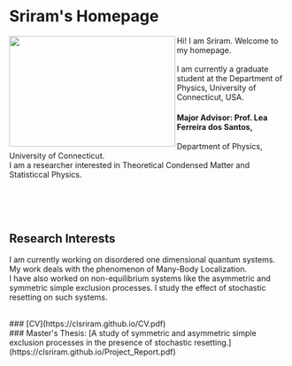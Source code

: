 # Sriram's Homepage
<img align = "left" src="Photo.JPG" width="300" height="200">

Hi! I am Sriram. Welcome to my homepage.
<br/><br/>
I am currently a graduate student at the Department of Physics, University of Connecticut, USA.
<br/>
#### Major Advisor: Prof. Lea Ferreira dos Santos, 
Department of Physics, University of Connecticut.
<br/>
I am a researcher interested in Theoretical Condensed Matter and Statisticcal Physics.

<br/><br/><br/>
## Research Interests
I am currently working on disordered one dimensional quantum systems. My work deals with the phenomenon of Many-Body Localization. 
<br/>
I have also worked on non-equilibrium systems like the asymmetric and symmetric simple exclusion processes. I study the effect of stochastic resetting on such systems. 

<br/>
### [CV](https://clsriram.github.io/CV.pdf)

<br/>
### Master's Thesis: [A study of symmetric and asymmetric simple exclusion processes in the presence of stochastic resetting.](https://clsriram.github.io/Project_Report.pdf)

